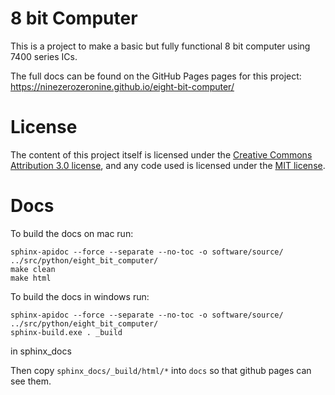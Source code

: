 # 8 bit Computer

This is a project to make a basic but fully functional 8 bit computer 
using 7400 series ICs.

The full docs can be found on the GitHub Pages pages for this
project: https://ninezerozeronine.github.io/eight-bit-computer/

# License

The content of this project itself is licensed under the [Creative Commons Attribution 3.0 license](http://creativecommons.org/licenses/by/3.0/us/deed.en_US), 
and any code used is licensed under the [MIT license](http://opensource.org/licenses/mit-license.php).

# Docs

To build the docs on mac run:


    sphinx-apidoc --force --separate --no-toc -o software/source/ ../src/python/eight_bit_computer/
    make clean
    make html

To build the docs in windows run:

    sphinx-apidoc --force --separate --no-toc -o software/source/ ../src/python/eight_bit_computer/
    sphinx-build.exe . _build

in sphinx_docs

Then copy `sphinx_docs/_build/html/*` into `docs` so that github pages can see them.

